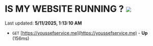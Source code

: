 # IS MY WEBSITE RUNNING ? [![](https://img.shields.io/static/v1?label=Sponsor&message=%E2%9D%A4&logo=GitHub&color=%23fe8e86)](https://github.com/sponsors/Youssef-Lehmam)

Last updated: **5/11/2025, 1:13:10 AM**

- `GET` [https://youssefservice.me](https://youssefservice.me) - **Up** (156ms)
